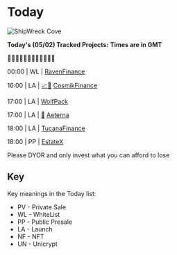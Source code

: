 
# Today

![ShipWreck Cove](https://files.catbox.moe/24q2m5.jpg) 


**Today's (05/02) Tracked Projects:**
**Times are in GMT**

🏴‍☠️🏴‍☠️🏴‍☠️🏴‍☠️🏴‍☠️🏴‍☠️

00:00 | WL |  [RavenFinance](https://discord.gg/eRT37BZB)

16:00 | LA | [📈](https://poocoin.app/tokens/0x7509db061c45e8eceb01739d104f78f85ef22dbf)[📲](https://gempad.app/presale/0x7a1471C0f319d2B8bf955573c27c3b75aC25704E) [CosmikFinance](https://discord.gg/cosmikfinance)

17:00 | LA |  [WolfPack](https://t.me/thewolfpackportal)

17:00 | LA | [📲](https://www.pinksale.finance/#/launchpad/0x4dACb7E8fFeB033BDd964eEc2BBDC300b3d3CF12?chain=BSC) [Aeterna](https://discord.gg/projectaeterna)

18:00 | LA |  [TucanaFinance](https://t.me/TucanaFinance)

18:00 | PP |  [EstateX](https://t.me/estatexofficial)

Please DYOR and only invest what you can afford to lose

## Key
Key meanings in the Today list:

- PV - Private Sale
- WL - WhiteList
- PP - Public Presale
- LA - Launch
- NF - NFT
- UN - Unicrypt